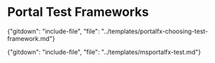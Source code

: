 
# Portal Test Frameworks


{"gitdown": "include-file", "file": "../templates/portalfx-choosing-test-framework.md"}

{"gitdown": "include-file", "file": "../templates/msportalfx-test.md"}
